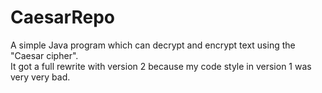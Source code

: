 # CaesarRepo
A simple Java program which can decrypt and encrypt text using the "Caesar cipher".  
It got a full rewrite with version 2 because my code style in version 1 was very very bad.

